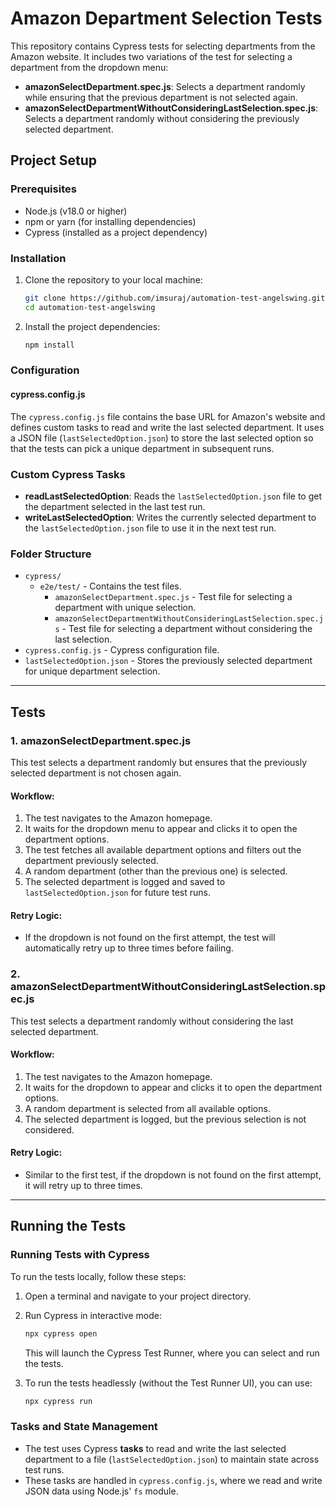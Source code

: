 # Amazon Department Selection Tests

This repository contains Cypress tests for selecting departments from the Amazon website. It includes two variations of the test for selecting a department from the dropdown menu:
- **amazonSelectDepartment.spec.js**: Selects a department randomly while ensuring that the previous department is not selected again.
- **amazonSelectDepartmentWithoutConsideringLastSelection.spec.js**: Selects a department randomly without considering the previously selected department.

## Project Setup

### Prerequisites
- Node.js (v18.0 or higher)
- npm or yarn (for installing dependencies)
- Cypress (installed as a project dependency)

### Installation

1. Clone the repository to your local machine:
   ```bash
   git clone https://github.com/imsuraj/automation-test-angelswing.git
   cd automation-test-angelswing
   ```

2. Install the project dependencies:
   ```bash
   npm install
   ```

### Configuration

#### cypress.config.js

The `cypress.config.js` file contains the base URL for Amazon's website and defines custom tasks to read and write the last selected department. It uses a JSON file (`lastSelectedOption.json`) to store the last selected option so that the tests can pick a unique department in subsequent runs.

### Custom Cypress Tasks

- **readLastSelectedOption**: Reads the `lastSelectedOption.json` file to get the department selected in the last test run.
- **writeLastSelectedOption**: Writes the currently selected department to the `lastSelectedOption.json` file to use it in the next test run.

### Folder Structure

- `cypress/`
  - `e2e/test/` - Contains the test files.
    - `amazonSelectDepartment.spec.js` - Test file for selecting a department with unique selection.
    - `amazonSelectDepartmentWithoutConsideringLastSelection.spec.js` - Test file for selecting a department without considering the last selection.
- `cypress.config.js` - Cypress configuration file.
- `lastSelectedOption.json` - Stores the previously selected department for unique department selection.

---

## Tests

### 1. **amazonSelectDepartment.spec.js**

This test selects a department randomly but ensures that the previously selected department is not chosen again.

#### Workflow:
1. The test navigates to the Amazon homepage.
2. It waits for the dropdown menu to appear and clicks it to open the department options.
3. The test fetches all available department options and filters out the department previously selected.
4. A random department (other than the previous one) is selected.
5. The selected department is logged and saved to `lastSelectedOption.json` for future test runs.

#### Retry Logic:
- If the dropdown is not found on the first attempt, the test will automatically retry up to three times before failing.

### 2. **amazonSelectDepartmentWithoutConsideringLastSelection.spec.js**

This test selects a department randomly without considering the last selected department.

#### Workflow:
1. The test navigates to the Amazon homepage.
2. It waits for the dropdown to appear and clicks it to open the department options.
3. A random department is selected from all available options.
4. The selected department is logged, but the previous selection is not considered.

#### Retry Logic:
- Similar to the first test, if the dropdown is not found on the first attempt, it will retry up to three times.

---

## Running the Tests

### Running Tests with Cypress

To run the tests locally, follow these steps:

1. Open a terminal and navigate to your project directory.
2. Run Cypress in interactive mode:
   ```bash
   npx cypress open
   ```
   This will launch the Cypress Test Runner, where you can select and run the tests.

3. To run the tests headlessly (without the Test Runner UI), you can use:
   ```bash
   npx cypress run
   ```

### Tasks and State Management

- The test uses Cypress **tasks** to read and write the last selected department to a file (`lastSelectedOption.json`) to maintain state across test runs.
- These tasks are handled in `cypress.config.js`, where we read and write JSON data using Node.js' `fs` module.

